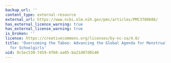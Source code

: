```yaml
---
backup_url: ''
content_type: external-resource
external_url: https://www.ncbi.nlm.nih.gov/pmc/articles/PMC3780686/
has_external_licence_warning: true
has_external_license_warning: true
is_broken: ''
license: https://creativecommons.org/licenses/by-nc-sa/4.0/
title: 'Overcoming the Taboo: Advancing the Global Agenda for Menstrual Hygiene Management
  for Schoolgirls'
uid: 9c5ec530-7459-4f60-aa05-ba21d07d0140
---
```

